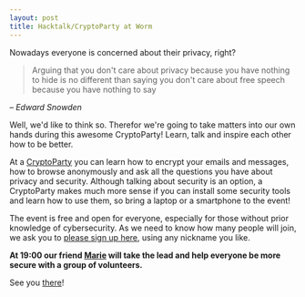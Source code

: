 ```yaml
---
layout: post
title: Hacktalk/CryptoParty at Worm
---
```


Nowadays everyone is concerned about their privacy, right?

> Arguing that you don't care about privacy because you have nothing to hide is no different than saying you don't care about free speech because you have nothing to say

*– Edward Snowden*

Well, we'd like to think so. Therefor we're going to take matters into our own hands during this awesome CryptoParty! Learn, talk and inspire each other how to be better.

At a [CryptoParty](https://www.cryptoparty.in) you can learn how to encrypt your emails and messages, how to browse anonymously and ask all the questions you have about privacy and security. Although talking about security is an option, a CryptoParty makes much more sense if you can install some security tools and learn how to use them, so bring a laptop or a smartphone to the event!

The event is free and open for everyone, especially for those without prior knowledge of cybersecurity. As we need to know how many people will join, we ask you to [please sign up here](https://worm.stager.nl/web/tickets/171834), using any nickname you like.

**At 19:00 our friend [Marie](https://shiromarieke.github.io/) will take the lead and help everyone be more secure with a group of volunteers.**

See you [there](https://worm.org/)!